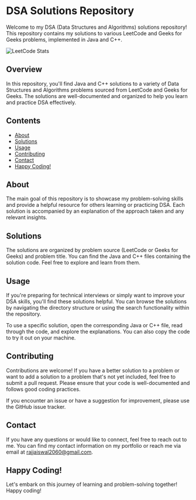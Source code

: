 # DSA Solutions Repository

Welcome to my DSA (Data Structures and Algorithms) solutions repository! This repository contains my solutions to various LeetCode and Geeks for Geeks problems, implemented in Java and C++.

![LeetCode Stats](https://leetcard.jacoblin.cool/raj2060?theme=unicorn&font=Annie%20Use%20Your%20Telescope&ext=heatmap)


## Overview

In this repository, you'll find Java and C++ solutions to a variety of Data Structures and Algorithms problems sourced from LeetCode and Geeks for Geeks. The solutions are well-documented and organized to help you learn and practice DSA effectively.

## Contents

- [About](#about)
- [Solutions](#solutions)
- [Usage](#usage)
- [Contributing](#contributing)
- [Contact](#contact)
- [Happy Coding!](#happy-coding)

## About

The main goal of this repository is to showcase my problem-solving skills and provide a helpful resource for others learning or practicing DSA. Each solution is accompanied by an explanation of the approach taken and any relevant insights.

## Solutions

The solutions are organized by problem source (LeetCode or Geeks for Geeks) and problem title. You can find the Java and C++ files containing the solution code. Feel free to explore and learn from them.

## Usage

If you're preparing for technical interviews or simply want to improve your DSA skills, you'll find these solutions helpful. You can browse the solutions by navigating the directory structure or using the search functionality within the repository.

To use a specific solution, open the corresponding Java or C++ file, read through the code, and explore the explanations. You can also copy the code to try it out on your machine.

## Contributing

Contributions are welcome! If you have a better solution to a problem or want to add a solution to a problem that's not yet included, feel free to submit a pull request. Please ensure that your code is well-documented and follows good coding practices.

If you encounter an issue or have a suggestion for improvement, please use the GitHub issue tracker.

## Contact

If you have any questions or would like to connect, feel free to reach out to me. You can find my contact information on my portfolio or reach me via email at [rajjaiswal2060@gmail.com](mailto:rajjaiswal2060@gmail.com).

## Happy Coding!

Let's embark on this journey of learning and problem-solving together! Happy coding!
